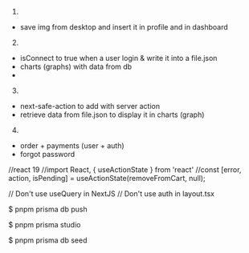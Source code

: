 1) 
- save img from desktop and insert it in profile and in dashboard

2) 
- isConnect to true when a user login & write it into a file.json
- charts (graphs) with data from db
-

3) 
- next-safe-action to add with server action
- retrieve data from file.json to display it in charts (graph)

4) 
- order + payments (user + auth)
- forgot password


//react 19
//import React, { useActionState } from 'react'
    //const [error, action, isPending] = useActionState(removeFromCart, null);

// Don't use useQuery in NextJS
// Don't use auth in layout.tsx

$ pnpm prisma db push

$ pnpm prisma studio

$ pnpm prisma db seed

